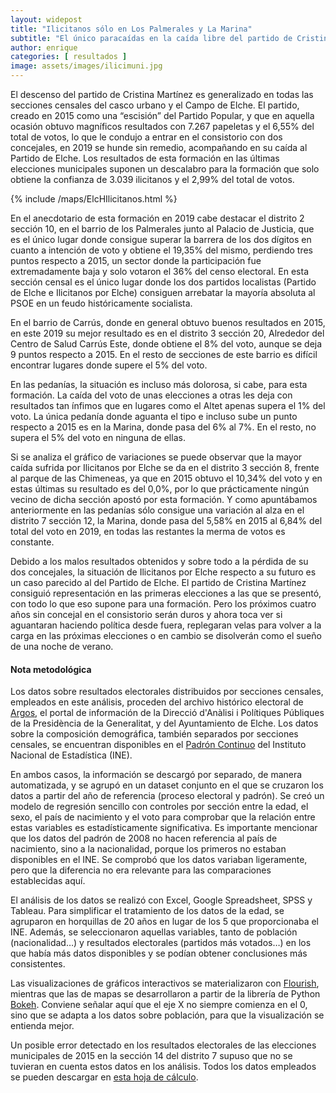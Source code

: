 ```yaml
---
layout: widepost
title: "Ilicitanos sólo en Los Palmerales y La Marina"
subtitle: "El único paracaídas en la caída libre del partido de Cristina Martínez se encuentra en el barrio con mayor índice de pobreza y en la pedanía más meridional de la ciudad"
author: enrique 
categories: [ resultados ]
image: assets/images/ilicimuni.jpg
---
```

El descenso del partido de Cristina Martínez es generalizado en todas las secciones censales del casco urbano y el Campo de Elche. El partido, creado en 2015 como una “escisión” del Partido Popular, y que en aquella ocasión obtuvo magníficos resultados con 7.267 papeletas y el 6,55% del total de votos, lo que le condujo a entrar en el consistorio con dos concejales, en 2019 se hunde sin remedio, acompañando en su caída al Partido de Elche. Los resultados de esta formación en las últimas elecciones municipales suponen un descalabro para la formación que solo obtiene la confianza de 3.039 ilicitanos y el 2,99% del total de votos.

{% include /maps/ElcHIlicitanos.html %}

En el anecdotario de esta formación en 2019 cabe destacar el distrito 2 sección 10, en el barrio de los Palmerales junto al Palacio de Justicia, que es el único lugar donde consigue superar la barrera de los dos dígitos en cuanto a intención de voto y obtiene el 19,35% del mismo, perdiendo tres puntos respecto a 2015, un sector donde la participación fue extremadamente baja y solo votaron el 36% del censo electoral. En esta sección censal es el único lugar donde los dos partidos localistas (Partido de Elche e Ilicitanos por Elche) consiguen arrebatar la mayoría absoluta al PSOE en un feudo históricamente socialista.

En el barrio de Carrús, donde en general obtuvo buenos resultados en 2015, en este 2019 su mejor resultado es en el distrito 3 sección 20, Alrededor del Centro de Salud Carrús Este, donde obtiene el 8% del voto, aunque se deja 9 puntos respecto a 2015. En el resto de secciones de este barrio es difícil encontrar lugares donde supere el 5% del voto.

En las pedanías, la situación es incluso más dolorosa, si cabe, para esta formación. La caída del voto de unas elecciones a otras les deja con resultados tan ínfimos que en lugares como el Altet apenas supera el 1% del voto. La única pedanía donde aguanta el tipo e incluso sube un punto respecto a 2015 es en la Marina, donde pasa del 6% al 7%. En el resto, no supera el 5% del voto en ninguna de ellas.

<div class="flourish-embed" data-src="visualisation/386342"></div><script src="https://public.flourish.studio/resources/embed.js"></script>

Si se analiza el gráfico de variaciones se puede observar que la mayor caída sufrida por Ilicitanos por Elche se da en el distrito 3 sección 8, frente al parque de las Chimeneas, ya que en 2015 obtuvo el 10,34% del voto y en estas últimas su resultado es del 0,0%, por lo que prácticamente ningún vecino de dicha sección apostó por esta formación.
Y como apuntábamos anteriormente en las pedanías sólo consigue una variación al alza en el distrito 7 sección 12, la Marina, donde pasa del 5,58% en 2015 al 6,84% del total del voto en 2019, en todas las restantes la merma de votos es constante.

Debido a los malos resultados obtenidos y sobre todo a la pérdida de su dos concejales, la situación de Ilicitanos por Elche respecto a su futuro es un caso parecido al del Partido de Elche. El partido de Cristina Martínez consiguió representación en las primeras elecciones a las que se presentó, con todo lo que eso supone para una formación. Pero los próximos cuatro años sin concejal en el consistorio serán duros y ahora toca ver si aguantaran haciendo política desde fuera, replegaran velas para volver a la carga en las próximas elecciones o en cambio se disolverán como el sueño de una noche de verano.

<div class="alert alert-secondary" role="alert">
  <h4 class="alert-heading">Nota metodológica</h4>
  <p>Los datos sobre resultados electorales distribuidos por secciones censales, empleados en este análisis, proceden del archivo histórico electoral de <a href="http://www.argos.gva.es/ahe/val/buscaEleccionesV.html">Argos</a>, el portal de información de la Direcció d'Anàlisi i Polítiques Públiques de la Presidència de la Generalitat, y del Ayuntamiento de Elche. Los datos sobre la composición demográfica, también separados por secciones censales, se encuentran disponibles en el <a href="http://www.ine.es/dyngs/INEbase/es/operacion.htm?c=Estadistica_C&cid=1254736177012&menu=resultados&idp=1254734710990">Padrón Continuo</a> del Instituto Nacional de Estadística (INE).</p>
  <p>En ambos casos, la información se descargó por separado, de manera automatizada, y se agrupó en un dataset conjunto en el que se cruzaron los datos a partir del año de referencia (proceso electoral y padrón). Se creó un modelo de regresión sencillo con controles por sección entre la edad, el sexo, el país de nacimiento y el voto para comprobar que la relación entre estas variables es estadísticamente significativa. Es importante mencionar que los datos del padrón de 2008 no hacen referencia al país de nacimiento, sino a la nacionalidad, porque los primeros no estaban disponibles en el INE. Se comprobó que los datos variaban ligeramente, pero que la diferencia no era relevante para las comparaciones establecidas aquí.
</p>
  <p>El análisis de los datos se realizó con Excel, Google Spreadsheet, SPSS y Tableau. Para simplificar el tratamiento de los datos de la edad, se agruparon en horquillas de 20 años en lugar de los 5 que proporcionaba el INE. Además, se seleccionaron aquellas variables, tanto de población (nacionalidad…) y resultados electorales (partidos más votados…) en los que había más datos disponibles y se podían obtener conclusiones más consistentes.</p>
  <p>Las visualizaciones de gráficos interactivos se materializaron con <a href="https://flourish.studio/">Flourish</a>, mientras que las de mapas se desarrollaron a partir de la librería de Python <a href="https://bokeh.pydata.org/en/latest/">Bokeh</a>. Conviene señalar aquí que el eje X no siempre comienza en el 0, sino que se adapta a los datos sobre población, para que la visualización se entienda mejor.</p> 
  <p>Un posible error detectado en los resultados electorales de las elecciones municipales de 2015 en la sección 14 del distrito 7 supuso que no se tuvieran en cuenta estos datos en los análisis. Todos los datos empleados se pueden descargar en <a href="https://docs.google.com/spreadsheets/d/1KQXKOpb7Vh9nDM5oFVVR9pdp17jLWdkJoz7ND52hhcU/edit?usp=sharing">esta hoja de cálculo</a>.</p>
</div>